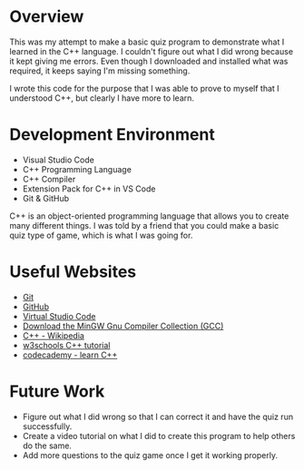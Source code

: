 # Overview

This was my attempt to make a basic quiz program to demonstrate what I learned in the C++ language.
I couldn't figure out what I did wrong because it kept giving me errors.
Even though I downloaded and installed what was required, it keeps saying I'm missing something.

I wrote this code for the purpose that I was able to prove to myself that I understood C++, but clearly I have more to learn.

# Development Environment

- Visual Studio Code
- C++ Programming Language
- C++ Compiler
- Extension Pack for C++ in VS Code
- Git & GitHub

C++ is an object-oriented programming language that allows you to create many different things.
I was told by a friend that you could make a basic quiz type of game, which is what I was going for.

# Useful Websites

- [Git](https://git-scm.com/download)
- [GitHub](https://github.com/)
- [Virtual Studio Code](https://code.visualstudio.com/download)
- [Download the MinGW Gnu Compiler Collection (GCC)](https://osdn.net/projects/mingw/)
- [C++ - Wikipedia](https://en.wikipedia.org/wiki/C%2B%2B)
- [w3schools C++ tutorial](https://www.w3schools.com/cpp/)
- [codecademy - learn C++](https://www.codecademy.com/learn/learn-c-plus-plus)

# Future Work

- Figure out what I did wrong so that I can correct it and have the quiz run successfully.
- Create a video tutorial on what I did to create this program to help others do the same.
- Add more questions to the quiz game once I get it working properly.